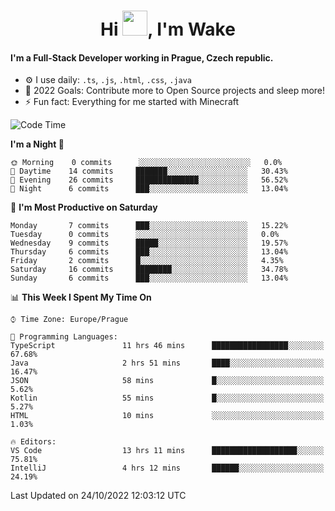 <h1 align="center">Hi <img src="https://raw.githubusercontent.com/MrWakeCZ/MrWakeCZ/master/Hi.gif" width="40px" />, I'm Wake</h1>

#### I'm a Full-Stack Developer working in Prague, Czech republic.
- ⚙️ I use daily: `.ts`, `.js`, `.html`, `.css`, `.java`
- 🥅 2022 Goals: Contribute more to Open Source projects and sleep more!
- ⚡ Fun fact: Everything for me started with Minecraft

<!--START_SECTION:waka-->
![Code Time](http://img.shields.io/badge/Code%20Time-2%2C759%20hrs%2016%20mins-blue)

**I'm a Night 🦉** 

```text
🌞 Morning    0 commits      ░░░░░░░░░░░░░░░░░░░░░░░░░   0.0% 
🌆 Daytime    14 commits     ███████░░░░░░░░░░░░░░░░░░   30.43% 
🌃 Evening    26 commits     ██████████████░░░░░░░░░░░   56.52% 
🌙 Night      6 commits      ███░░░░░░░░░░░░░░░░░░░░░░   13.04%

```
📅 **I'm Most Productive on Saturday** 

```text
Monday       7 commits      ███░░░░░░░░░░░░░░░░░░░░░░   15.22% 
Tuesday      0 commits      ░░░░░░░░░░░░░░░░░░░░░░░░░   0.0% 
Wednesday    9 commits      █████░░░░░░░░░░░░░░░░░░░░   19.57% 
Thursday     6 commits      ███░░░░░░░░░░░░░░░░░░░░░░   13.04% 
Friday       2 commits      █░░░░░░░░░░░░░░░░░░░░░░░░   4.35% 
Saturday     16 commits     ████████░░░░░░░░░░░░░░░░░   34.78% 
Sunday       6 commits      ███░░░░░░░░░░░░░░░░░░░░░░   13.04%

```


📊 **This Week I Spent My Time On** 

```text
⌚︎ Time Zone: Europe/Prague

💬 Programming Languages: 
TypeScript               11 hrs 46 mins      █████████████████░░░░░░░░   67.68% 
Java                     2 hrs 51 mins       ████░░░░░░░░░░░░░░░░░░░░░   16.47% 
JSON                     58 mins             █░░░░░░░░░░░░░░░░░░░░░░░░   5.62% 
Kotlin                   55 mins             █░░░░░░░░░░░░░░░░░░░░░░░░   5.27% 
HTML                     10 mins             ░░░░░░░░░░░░░░░░░░░░░░░░░   1.03%

🔥 Editors: 
VS Code                  13 hrs 11 mins      ███████████████████░░░░░░   75.81% 
IntelliJ                 4 hrs 12 mins       ██████░░░░░░░░░░░░░░░░░░░   24.19%

```


 Last Updated on 24/10/2022 12:03:12 UTC
<!--END_SECTION:waka-->
